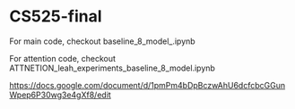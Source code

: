 # CS525-final

For main code, checkout baseline_8_model_.ipynb

For attention code, checkout ATTNETION_leah_experiments_baseline_8_model.ipynb


https://docs.google.com/document/d/1pmPm4bDpBczwAhU6dcfcbcGGunWpep6P30wg3e4gXf8/edit
